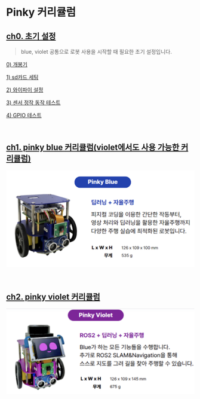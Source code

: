 # Pinky 커리큘럼
## [ch0. 초기 설정](https://github.com/pinklab-art/pinky_study/tree/main/0_initial_setting)
> blue, violet 공통으로 로봇 사용을 시작할 때 필요한 초기 설정입니다.

[0) 개봉기](https://github.com/pinklab-art/pinky_study/blob/main/0_initial_setting/00_unboxing.md)
> 
[1) sd카드 세팅](https://github.com/pinklab-art/pinky_study/blob/main/0_initial_setting/01_sd_card.md)

[2) 와이파이 설정](https://github.com/pinklab-art/pinky_study/blob/main/0_initial_setting/02_wifi_setting.md)

[3) 센서 정작 동작 테스트](https://github.com/pinklab-art/pinky_study/blob/main/0_initial_setting/03_sensor_test.ipynb)

[4) GPIO 테스트](https://github.com/pinklab-art/pinky_study/blob/main/0_initial_setting/04_gpio_test.md)

<br>
  
## [ch1. pinky blue 커리큘럼(violet에서도 사용 가능한 커리큘럼)](https://github.com/pinklab-art/pinky_study/tree/main/1_pinky_blue)
![Image](https://github.com/pinklab-art/pinky_study/blob/main/picture/readme/pinky_blue.png)

<br>

## [ch2. pinky violet 커리큘럼](https://github.com/pinklab-art/pinky_study/tree/main/2_pinky_violet)
![image](https://github.com/pinklab-art/pinky_study/blob/main/picture/readme/pinky_violet.png)
